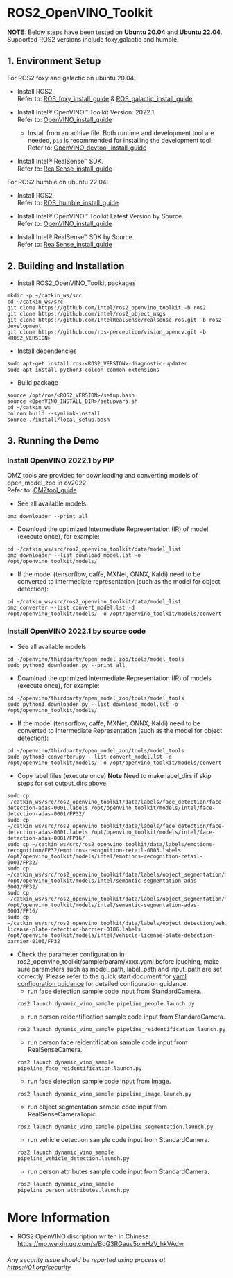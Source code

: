 # ROS2_OpenVINO_Toolkit

**NOTE:**
Below steps have been tested on **Ubuntu 20.04** and **Ubuntu 22.04**.
Supported ROS2 versions include foxy,galactic and humble.

## 1. Environment Setup
For ROS2 foxy and galactic on ubuntu 20.04:
  * Install ROS2.</br>
  Refer to: [ROS_foxy_install_guide](https://docs.ros.org/en/foxy/Installation/Ubuntu-Install-Debians.html) & [ROS_galactic_install_guide](https://docs.ros.org/en/galactic/Installation/Ubuntu-Install-Debians.html)

  * Install Intel® OpenVINO™ Toolkit Version: 2022.1.</br>
  Refer to: [OpenVINO_install_guide](https://docs.openvino.ai/2022.1/openvino_docs_install_guides_installing_openvino_linux.html)
    * Install from an achive file. Both runtime and development tool are needed, `pip` is recommended for installing the development tool.</br>
    Refer to: [OpenVINO_devtool_install_guide](https://www.intel.com/content/www/us/en/developer/tools/openvino-toolkit/download.html)

  * Install Intel® RealSense™ SDK.</br>
  Refer to: [RealSense_install_guide](https://github.com/IntelRealSense/librealsense/blob/master/doc/distribution_linux.md)

For ROS2 humble on ubuntu 22.04:
  * Install ROS2.</br>
  Refer to: [ROS_humble_install_guide](https://docs.ros.org/en/humble/Installation/Ubuntu-Install-Debians.html)

  * Install Intel® OpenVINO™ Toolkit Latest Version by Source.</br>
  Refer to: [OpenVINO_install_guide](https://github.com/openvinotoolkit/openvino/wiki/BuildingCode)

  * Install Intel®  RealSense™ SDK by Source.</br>
  Refer to: [RealSense_install_guide](https://github.com/IntelRealSense/librealsense/blob/master/doc/installation.md)

## 2. Building and Installation
* Install ROS2_OpenVINO_Toolkit packages
```
mkdir -p ~/catkin_ws/src
cd ~/catkin_ws/src
git clone https://github.com/intel/ros2_openvino_toolkit -b ros2
git clone https://github.com/intel/ros2_object_msgs
git clone https://github.com/IntelRealSense/realsense-ros.git -b ros2-development
git clone https://github.com/ros-perception/vision_opencv.git -b <ROS2_VERSION>
```
* Install dependencies
```
sudo apt-get install ros-<ROS2_VERSION>-diagnostic-updater
sudo apt install python3-colcon-common-extensions
```
* Build package
```
source /opt/ros/<ROS2_VERSION>/setup.bash 
source <OpenVINO_INSTALL_DIR>/setupvars.sh
cd ~/catkin_ws
colcon build --symlink-install
source ./install/local_setup.bash
```

## 3. Running the Demo
### Install OpenVINO 2022.1 by PIP
OMZ tools are provided for downloading and converting models of open_model_zoo in ov2022.</br>
Refer to: [OMZtool_guide](https://pypi.org/project/openvino-dev/)

* See all available models
```
omz_downloader --print_all
```

* Download the optimized Intermediate Representation (IR) of model (execute once), for example:
```
cd ~/catkin_ws/src/ros2_openvino_toolkit/data/model_list
omz_downloader --list download_model.lst -o /opt/openvino_toolkit/models/
```

* If the model (tensorflow, caffe, MXNet, ONNX, Kaldi) need to be converted to intermediate representation (such as the model for object detection):
```
cd ~/catkin_ws/src/ros2_openvino_toolkit/data/model_list
omz_converter --list convert_model.lst -d /opt/openvino_toolkit/models/ -o /opt/openvino_toolkit/models/convert
```
### Install OpenVINO 2022.1 by source code
* See all available models
```
cd ~/openvino/thirdparty/open_model_zoo/tools/model_tools
sudo python3 downloader.py --print_all
```

* Download the optimized Intermediate Representation (IR) of models (execute once), for example:
```
cd ~/openvino/thirdparty/open_model_zoo/tools/model_tools
sudo python3 downloader.py --list download_model.lst -o /opt/openvino_toolkit/models/
```

* If the model (tensorflow, caffe, MXNet, ONNX, Kaldi) need to be converted to Intermediate Representation (such as the model for object detection):
```
cd ~/openvino/thirdparty/open_model_zoo/tools/model_tools
sudo python3 converter.py --list convert_model.lst -d /opt/openvino_toolkit/models/ -o /opt/openvino_toolkit/models/convert
```

* Copy label files (execute once)
**Note**:Need to make label_dirs if skip steps for set output_dirs above.
```
sudo cp ~/catkin_ws/src/ros2_openvino_toolkit/data/labels/face_detection/face-detection-adas-0001.labels /opt/openvino_toolkit/models/intel/face-detection-adas-0001/FP32/
sudo cp ~/catkin_ws/src/ros2_openvino_toolkit/data/labels/face_detection/face-detection-adas-0001.labels /opt/openvino_toolkit/models/intel/face-detection-adas-0001/FP16/
sudo cp ~/catkin_ws/src/ros2_openvino_toolkit/data/labels/emotions-recognition/FP32/emotions-recognition-retail-0003.labels /opt/openvino_toolkit/models/intel/emotions-recognition-retail-0003/FP32/
sudo cp ~/catkin_ws/src/ros2_openvino_toolkit/data/labels/object_segmentation/frozen_inference_graph.labels /opt/openvino_toolkit/models/intel/semantic-segmentation-adas-0001/FP32/
sudo cp ~/catkin_ws/src/ros2_openvino_toolkit/data/labels/object_segmentation/frozen_inference_graph.labels /opt/openvino_toolkit/models/intel/semantic-segmentation-adas-0001/FP16/
sudo cp ~/catkin_ws/src/ros2_openvino_toolkit/data/labels/object_detection/vehicle-license-plate-detection-barrier-0106.labels /opt/openvino_toolkit/models/intel/vehicle-license-plate-detection-barrier-0106/FP32
```

* Check the parameter configuration in ros2_openvino_toolkit/sample/param/xxxx.yaml before lauching, make sure parameters such as model_path, label_path and input_path are set correctly. Please refer to the quick start document for [yaml configuration guidance](./yaml_configuration_guide.md) for detailed configuration guidance.
  * run face detection sample code input from StandardCamera.
  ```
  ros2 launch dynamic_vino_sample pipeline_people.launch.py
  ```
  * run person reidentification sample code input from StandardCamera.
  ```
  ros2 launch dynamic_vino_sample pipeline_reidentification.launch.py
  ```
  * run person face reidentification sample code input from RealSenseCamera.
  ```
  ros2 launch dynamic_vino_sample pipeline_face_reidentification.launch.py
  ```
  * run face detection sample code input from Image.
  ```
  ros2 launch dynamic_vino_sample pipeline_image.launch.py
  ```
  * run object segmentation sample code input from RealSenseCameraTopic.
  ```
  ros2 launch dynamic_vino_sample pipeline_segmentation.launch.py
  ```
  * run vehicle detection sample code input from StandardCamera.
  ```
  ros2 launch dynamic_vino_sample pipeline_vehicle_detection.launch.py
  ```
  * run person attributes sample code input from StandardCamera.
  ```
  ros2 launch dynamic_vino_sample pipeline_person_attributes.launch.py
  ```

# More Information
* ROS2 OpenVINO discription writen in Chinese: https://mp.weixin.qq.com/s/BgG3RGauv5pmHzV_hkVAdw

###### *Any security issue should be reported using process at https://01.org/security*

